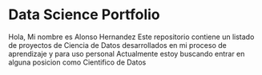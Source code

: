 # Data Science Portfolio
Hola, Mi nombre es Alonso Hernandez
Este repositorio contiene un listado de proyectos de Ciencia de Datos desarrollados en mi proceso de aprendizaje y para uso personal
Actualmente estoy buscando entrar en alguna posicion como Cientifico de Datos
